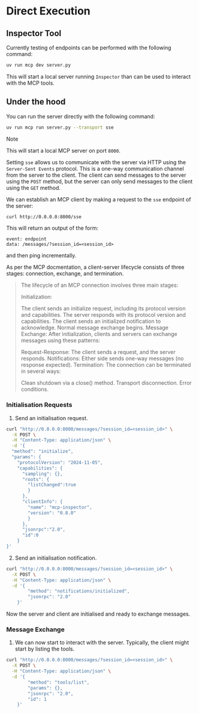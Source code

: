 # Direct Execution

## Inspector Tool

Currently testing of endpoints can be performed with the following command:

```bash
uv run mcp dev server.py
```

This will start a local server running `Inspector` than can be used to interact with the MCP tools.

## Under the hood

You can run the server directly with the following command:

```bash
uv run mcp run server.py --transport sse
```

> [!NOTE]
> This will start a local MCP server on port `8000`.

Setting `sse` allows us to communicate with the server via HTTP using the `Server-Sent Events` protocol. This is a one-way communication channel from the server to the client. The client can send messages to the server using the `POST` method, but the server can only send messages to the client using the `GET` method.

We can establish an MCP client by making a request to the `sse` endpoint of the server:

```bash
curl http://0.0.0.0:8000/sse
```

This will return an output of the form:

```
event: endpoint
data: /messages/?session_id=<session_id>
```

and then ping incrementally.

As per the MCP docmentation, a client-server lifecycle consists of three stages: connection, exchange, and termination.

> The lifecycle of an MCP connection involves three main stages:
>
> Initialization:
>
> The client sends an initialize request, including its protocol version and capabilities.
> The server responds with its protocol version and capabilities.
> The client sends an initialized notification to acknowledge.
> Normal message exchange begins.
> Message Exchange: After initialization, clients and servers can exchange messages using these patterns:
>
> Request-Response: The client sends a request, and the server responds.
> Notifications: Either side sends one-way messages (no response expected).
> Termination: The connection can be terminated in several ways:
>
> Clean shutdown via a close() method.
> Transport disconnection.
> Error conditions.

### Initialisation Requests

1. Send an initialisation request.

```bash
curl "http://0.0.0.0:8000/messages/?session_id=<session_id>" \
  -X POST \
  -H "Content-Type: application/json" \
  -d '{
  "method": "initialize",
  "params": {
    "protocolVersion": "2024-11-05",
    "capabilities": {
      "sampling": {},
      "roots": {
        "listChanged":true
        }
      },
      "clientInfo": {
        "name": "mcp-inspector",
        "version": "0.8.0"
        }
      },
      "jsonrpc":"2.0",
      "id":0
    }
}'
```

2. Send an initialisation notification.

```bash
curl "http://0.0.0.0:8000/messages/?session_id=<session_id>" \
  -X POST \
  -H "Content-Type: application/json" \
  -d '{
        "method": "notifications/initialized",
        "jsonrpc": "2.0"
    }'
```

Now the server and client are initialised and ready to exchange messages.

### Message Exchange

1. We can now start to interact with the server. Typically, the client might start by listing the tools.

```bash
curl "http://0.0.0.0:8000/messages/?session_id=<session_id>" \
  -X POST \
  -H "Content-Type: application/json" \
  -d '{
        "method": "tools/list",
        "params": {},
        "jsonrpc": "2.0",
        "id": 1
    }'
```
